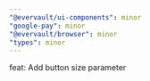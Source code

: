 ```yaml
---
"@evervault/ui-components": minor
"google-pay": minor
"@evervault/browser": minor
"types": minor
---
```


feat: Add button size parameter
